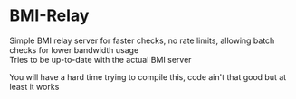 # BMI-Relay

Simple BMI relay server for faster checks, no rate limits, allowing batch checks for lower bandwidth usage  
Tries to be up-to-date with the actual BMI server

You will have a hard time trying to compile this, code ain't that good but at least it works
